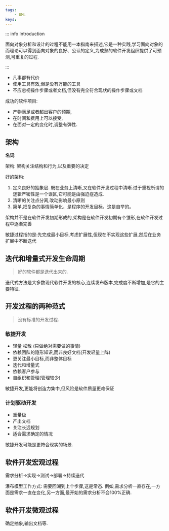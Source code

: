```yaml
---
tags:
    - UML
keys:
---
```


::: info Introduction

面向对象分析和设计的过程不能用一本指南来描述,它是一种实践,学习面向对象的而理论可以得到面向对象的良好、公认的定义,为成熟的软件开发组织提供了可预测,可重复的过程.

:::

- 凡事都有代价
- 使用工具有效,但是没有万能的工具
- 不应忽视操作步骤或者文档,但没有完全符合现状的操作步骤或文档


成功的软件项目:
- 产物满足或者超出客户的预期,
- 在时间和费用上可以接受,
- 在面对一定的变化时,调整有弹性.

## 架构

**名词**:

架构: 架构关注结构和行为,以及重要的决定

好的架构:

1. 定义良好的抽象层. 既在业务上清晰,又在软件开发过程中清晰.过于重视所谓的逻辑严密性是一个误区,它可能是由强迫症造成.
2. 清晰的关注点分离,改动影响最小原则
3. 简单,把复杂的事情简单化，是程序的开发目标，这是自举的。

架构并不是在软件开发初期形成的,架构是在软件开发初期有个雏形,在软件开发过程中逐渐完善

敏捷过程指的是:先完成最小目标,考虑扩展性,但现在不实现这些扩展,然后在业务扩展中不断迭代

## 迭代和增量式开发生命周期

> 好的软件都是迭代出来的.

迭代式方法是大多数现代软件开发的核心,连续发布版本,完成度不断增加,是它的主要特征.

## 开发过程的两种范式

> 没有标准的开发过程.

### 敏捷开发

- 轻量 松散 (只做绝对需要做的事情)
- 依赖团队的隐形知识,而非良好文档(开发轻量上阵)
- 更关注最小目标,而非整体目标
- 迭代和增量式
- 依赖客户参与
- 自组织和管理(管理较少)

敏捷开发,更能将创造力集中,但风险是软件质量更难保证

### 计划驱动开发

- 重量级 
- 产出文档
- 关注长远规划
- 适合需求确定的情况

敏捷开发可能是更符合现实的场景.

## 软件开发宏观过程

需求分析->实现->测试->部署->持续迭代

瀑布模型工作方式: 需要回溯到上个步骤,这是常态. 例如,需求分析一直存在,一方面是需求一直在变化,另一方面,最开始的需求分析不会100%正确.

## 软件开发微观过程

确定抽象,输出文档等.
